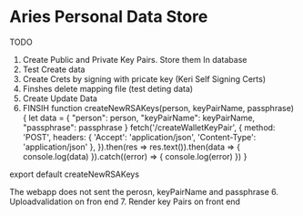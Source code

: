 # Aries Personal Data Store

TODO 
1. Create Public and Private Key Pairs. Store them In database 
2. Test Create data
3. Create Crets by signing with pricate key (Keri Self Signing Certs)
3. Finshes delete mapping file (test deting data)
4. Create Update Data
5. FINSIH function createNewRSAKeys(person, keyPairName, passphrase) {
    let data = {
        "person": person,
        "keyPairName": keyPairName, 
        "passphrase": passphrase
    }
    fetch('/createWalletKeyPair', {
        method: 'POST',
        headers: {
            'Accept': 'application/json',
            'Content-Type': 'application/json'
        },
    }).then(res => res.text()).then(data => {
        console.log(data)
    }).catch((error) => {
        console.log(error)
    })
}

export default  createNewRSAKeys

The webapp does not sent the perosn, keyPairName and passphrase
6. Uploadvalidation on fron end 
7. Render key Pairs on front end 